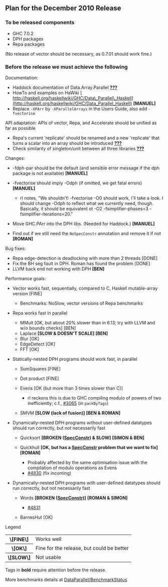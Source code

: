 ## Plan for the December 2010 Release


### To be released components


- GHC 7.0.2
- DPH packages
- Repa packages


(No release of vector should be necessary, as 0.7.01 should work fine.)


### Before the release we must achieve the following



Documentation:


- Haddock documentation of Data.Array.Parallel **[???](data-parallel/dec2010-release?)**
- HowTo and examples on HaWiki [
  http://haskell.org/haskellwiki/GHC/Data\_Parallel\_Haskell](http://haskell.org/haskellwiki/GHC/Data_Parallel_Haskell) **\[MANUEL\]**
- Replace `-XPArr` by `-XParallelArrays` in the Users Guide, also add `-fvectorise`


API adaptation: APIs of vector, Repa, and Accelerate should be unified as far as possible


- Repa's current 'replicate' should be renamed and a new 'replicate' that turns a scalar into an array should be introduced **[???](data-parallel/dec2010-release?)**
- Check similarity of singleton/unit between all three libraries **[???](data-parallel/dec2010-release?)**


Changes:


- -fdph-par should be the default (and sensible error message if the dph package is not available) **\[MANUEL\]**
- -fvectorise should imply -Odph (if omitted, we get fatal errors) **\[MANUEL\]**

  - rl notes, "We shouldn't! -fvectorise -O0 should work, I'll take a look. I should change -Odph to reflect what we currently need, though. Basically, it should be equivalent ot -O2 -fsimplifier-phases=3 -fsimplifier-iterations=20."
- Move GHC.PArr into  the DPH libs.  (Needed for Haddock.) **\[MANUEL\]**
- Find out if we still need the `NoSpecConstr` annotation and remove it if not **\[ROMAN\]**


Bug fixes:


- Repa edge-detection is deadlocking with more than 2 threads \[DONE\]
- Fix the BH seg fault in DPH. Roman has found the problem \[DONE\]
- LLVM back end not working with DPH **\[BEN\]**


Performance goals:


- Vector works fast, sequentially, compared to C, Haskell mutable-array version \[FINE\]

  - Benchmarks: NoSlow, vector versions of Repa benchmarks
- Repa works fast in parallel

  - MMult \[OK, but about 20% slower than in 6.13; try with LLVM and w/o bounds checks\] \[BEN\]
  - Laplace **\[SLOW & DOESN'T SCALE\]** **\[BEN\]**
  - Blur \[OK\]
  - EdgeDetect \[OK\]
  - FFT \[OK\]
- Statically-nested DPH programs should work fast, in parallel

  - SumSquares \[FINE\]
  - Dot product \[FINE\]
  - Evens \[OK (but more than 3 times slower than C)\]

    - rl reckons this is due to GHC compiling modulo of powers of two inefficiently; c.f., [\#3065](https://gitlab.staging.haskell.org/ghc/ghc/issues/3065) (in `packByTags`)
  - SMVM **\[SLOW (lack of fusion)\]** **\[BEN & ROMAN\]**
- Dynamically-nested DPH programs without user-defined datatypes should run correctly, but not necessarily fast

  - Quicksort **\[BROKEN ([SpecConstr](spec-constr)) & SLOW\]** **\[SIMON & BEN\]**
  - Quickhull **\[OK, but has  a [SpecConstr](spec-constr) problem that we want to fix\]** **\[ROMAN\]**

    - Probably affected by the same optimisation issue with the compilation of modulo operations as Evens
    - [\#4830](https://gitlab.staging.haskell.org/ghc/ghc/issues/4830) (fix incoming)
- Dynamically-nested DPH programs with user-defined datatypes should run correctly, but not necessarily fast

  - Words **\[BROKEN ([SpecConstr](spec-constr))\]** **\[ROMAN & SIMON\]**

    - [\#4831](https://gitlab.staging.haskell.org/ghc/ghc/issues/4831)
  - BarnesHut \[OK\]


Legend


<table><tr><th>\[FINE\]</th>
<td>
Works well
</td></tr>
<tr><th>\[OK\]</th>
<td>
Fine for the release, but could be better
</td></tr>
<tr><th>\[SLOW\]</th>
<td>
Not usable
</td></tr></table>



Tags in **bold** require attention before the release.



More benchmarks details at [DataParallel/BenchmarkStatus](data-parallel/benchmark-status)


